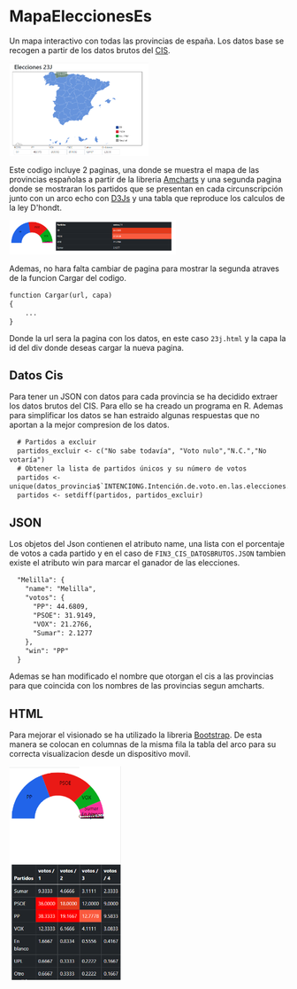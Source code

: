 # MapaEleccionesEs
Un mapa interactivo con todas las provincias de españa. Los datos base se recogen a partir de los datos brutos del [CIS](https://www.cis.es/cis/opencms/ES/index.html).
<p float="left">
  <img src="resources/mapa.png?raw=true" width="50%">
</p>

Este codigo incluye 2 paginas, una donde se muestra el mapa de las provincias españolas a partir de la libreria [Amcharts](https://www.amcharts.com/) y una segunda pagina donde se mostraran los partidos que se presentan en cada circunscripción junto con un arco echo con [D3Js](https://d3js.org/) y una tabla que reproduce los calculos de la ley D'hondt.

<p float="middle">
  <img src="resources/tabla.png?raw=true" width="60%">
</p>
Ademas, no hara falta cambiar de pagina para mostrar la segunda atraves de la funcion Cargar del codigo.

```
function Cargar(url, capa)
{
    ...
}
```

Donde la url sera la pagina con los datos, en este caso `23j.html` y la capa la id del div donde deseas cargar la nueva pagina.

## Datos Cis

Para tener un JSON con datos para cada provincia se ha decidido extraer los datos brutos del CIS. Para ello se ha creado un programa en R. Ademas para simplificar los datos se han estraido algunas respuestas que no aportan a la mejor compresion de los datos.

```
  # Partidos a excluir
  partidos_excluir <- c("No sabe todavía", "Voto nulo","N.C.","No votaría")
  # Obtener la lista de partidos únicos y su número de votos
  partidos <- unique(datos_provincia$`INTENCIONG.Intención.de.voto.en.las.elecciones.generales.de.2023`)
  partidos <- setdiff(partidos, partidos_excluir)
```
## JSON

Los objetos del Json contienen el atributo name, una lista con el porcentaje de votos a cada partido y en el caso de `FIN3_CIS_DATOSBRUTOS.JSON` tambien existe el atributo win para marcar el ganador de las elecciones.

```
  "Melilla": {
    "name": "Melilla",
    "votos": {
      "PP": 44.6809,
      "PSOE": 31.9149,
      "VOX": 21.2766,
      "Sumar": 2.1277
    },
    "win": "PP"
  }
```

Ademas se han modificado el nombre que otorgan el cis a las provincias para que coincida con los nombres de las provincias segun amcharts.

## HTML

Para mejorar el visionado se ha utilizado la libreria [Bootstrap](https://getbootstrap.com/). De esta manera se colocan en columnas de la misma fila la tabla del arco para su correcta visualizacion desde un dispositivo movil.

<p float="middle">
  <img src="resources/movil.png?raw=true" width="40%">
</p>







